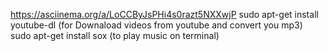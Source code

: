 https://asciinema.org/a/LoCCByJsPHi4s0razt5NXXwjP
sudo apt-get install youtube-dl (for Downaload videos from youtube and convert you mp3)
sudo apt-get install sox (to play music on terminal)
